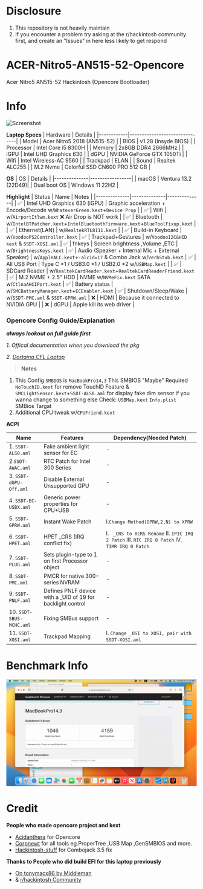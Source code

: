 # Disclosure
1. This repository is not heavily maintain
2. If you encounter a problem try asking at the r/hackintosh community first, and create an "Issues" in here less likely to get respond

# ACER-Nitro5-AN515-52-Opencore
Acer Nitro5 AN515-52 Hackintosh (Opencore Bootloader)

# Info
![Screenshot](/Docs/about1.png)

**Laptop Specs**
| Hardware | Details |
|------------|-------------------------------|
| Model | Acer Nitro5 2018 (AN515-52) |
| BIOS | v1.28 (Insyde BIOS) |
| Processor | Intel Core i5 8300H |
| Memory | 2x8GB DDR4 2666MHz |
| iGPU | Intel UHD Graphics 630 |
| dGPU | NVIDIA GeForce GTX 1050Ti |
| Wifi | Intel Wireless-AC 9560 |
| Trackpad | ELAN |
| Sound | Realtek ALC255 |
| M.2 Nvme | Colorful SSD CN600 PRO 512 GB |

**OS**
| OS | Details |
|--------------|-----------------|
| macOS | Ventura 13.2 (22D49)|
| Dual boot OS | Windows 11 22H2 |

**Highlight**
| Status | Name | Notes | 
|--------------|--------------|--------------|
| ✅ | Intel UHD Graphics 630 (iGPU) | Graphic acceleration + Encode/Decode w/`WhateverGreen.kext`+`Device Prop` |
| ✅ | Wifi | w/`AirportItlwm.kext` ❌ Air Drop is NOT work |
| ✅ | Bluetooth | w/`IntelBTPatcher.kext`+`IntelBluetoothFirmware.kext`+`BlueToolFixup.kext` |
| ✅ | Ethernet(LAN) | w/`RealtekRTL8111.kext` |
| ✅ | Build-in Keyboard | w/`VoodooPS2Controller.kext`
| ✅ | Trackpad+Gestures | w/`VoodooI2C&HID kext` & `SSDT-XOSI.aml`
| ✅ | fnkeys | Screen brightness ,Volume ,ETC | w/`BrightnessKeys.kext`
| ✅ | Audio (Speaker + Internal Mic + External Speaker) | w/`AppleALC.kext`+`-alcid=17` & Combo Jack w/`VerbStub.kext`
| ✅ | All USB Port | Type C *1 / USB3.0 *1 / USB2.0 *2 w/`USBMap.kext` |
| ✅ | SDCard Reader | w/`RealtekCardReader.kext`+`RealtekCardReaderFriend.kext`
| ✅ | M.2 NVME + 2.5" HDD | NVME w/`NVMeFix.kext` SATA w/`CtlnaAHCIPort.kext`
| ✅ | Battery status | w/`SMCBatteryManager.kext`+`ECEnabler.kext`
| ✅ | Shutdown/Sleep/Wake | w/`SSDT-PMC.aml` & `SSDT-GPRW.aml`
| ❌ | HDMI | Because it connected to NVIDIA GPU |
| ❌ | dGPU | Apple kill its web driver |

### Opencore Config Guide/Explanation
***always lookout on full guide first***

*1. Offical documentation when you download the pkg*

*2. [Dortaina CFL Laptop](https://dortania.github.io/OpenCore-Install-Guide/config-laptop.plist/coffee-lake.html#starting-point)*

>**Notes**
1. This Config `SMBIOS` is `MacBookPro14,3`
This SMBIOS "Maybe" Required `NoTouchID.kext` for remove TouchID Feature & `SMCLightSensor.kext`+`SSDT-ALS0.aml` for display fake dim sensor
if you wanna change to something else Check: `USBMap.kext` `Info.plist` SMBios Targat
2. Additional CPU tweak w/`CPUFriend.kext`

**ACPI**

| Name | Features | Dependency(Needed Patch) |
|--------------|--------------|----------------------------|
| 1. `SSDT-ALS0.aml` | Fake ambient light sensor for EC | - |
| 2.`SSDT-AWAC.aml` | RTC Patch for Intel 300 Series | - |
| 3. `SSDT-dGPU-Off.aml` | Disable External Unsupported GPU | - |
| 4. `SSDT-EC-USBX.aml` | Generic power properties for CPU+USB | - |
| 5. `SSDT-GPRW.aml` | Instant Wake Patch | I.`Change Method(GPRW,2,N) to XPRW`| - |
| 6. `SSDT-HPET.aml` | HPET _CRS (IRQ conflict fix) | I. ` _CRS to XCRS Rename` II. `IPIC IRQ 2 Patch` III. `RTC IRQ 8 Patch` IV. `TIMR IRQ 0 Patch`|
| 7. `SSDT-PLUG.aml` | Sets plugin-type to 1 on first Processor object | -|
| 8. `SSDT-PMC.aml` | PMCR for native 300-series NVRAM |-|
| 9. `SSDT-PNLF.aml` | Defines PNLF device with a _UID of 19 for backlight control |-|
| 10. `SSDT-SBUS-MCHC.aml` | Fixing SMBus support |-|
| 11. `SSDT-XOSI.aml` | Trackpad Mapping | I. `Change _OSI to XOSI, pair with SSDT-XOSI.aml`|

# Benchmark Info
![Geekbench5](/Docs/Geekbench5TEMP.png)

# Credit
**People who made opencore project and kext**
- [Acidanthera](https://github.com/acidanthera/) for Opencore
- [Corpnewt](https://github.com/corpnewt) for all tools eg.ProperTree ,USB Map ,GenSMBIOS and more.
- [Hackintosh-stuff](https://github.com/hackintosh-stuff/ComboJack) for Combojack 3.5 fix

**Thanks to People who did build EFI for this laptop previously**
- [On tonymacx86 by Middleman](https://www.tonymacx86.com/threads/guide-oc-monterey-acer-nitro-5-an515-52-core-i7-8750h-samsung-1tb-960-evo-pcie-nvme.319629/)
- & [r/hackintosh Community](https://www.reddit.com/r/hackintosh/)

